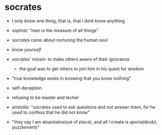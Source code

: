# socrates

- I only know one thing, that is, that i dont know anything

- sophist: "man is the measure of all things"

- socrates cares about norturing the human soul

- *know yourself*

- socrates' missin: to make others aware of their ignorance
  - the goal was to get others to join him in his quest for wisdom

- "true knowledge exists in knowing that you know nothing" 

- self-deception

- refusing to be master and techer

- aristotle: "socrates used to ask questions and not answer them, for he used to confess that he did not know"

- "they say I am atopotatos(out of place), and all I create is aporia(doubt, puzzlement)"
